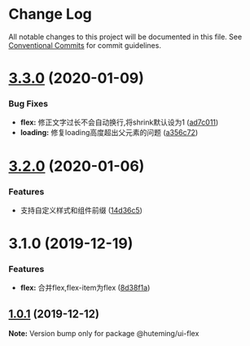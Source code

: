 # Change Log

All notable changes to this project will be documented in this file.
See [Conventional Commits](https://conventionalcommits.org) for commit guidelines.

# [3.3.0](https://github.com/huteming/huteming-ui/compare/v3.2.0...v3.3.0) (2020-01-09)


### Bug Fixes

* **flex:** 修正文字过长不会自动换行,将shrink默认设为1 ([ad7c011](https://github.com/huteming/huteming-ui/commit/ad7c011383551b9f70f820a045a80e85a7a36ac5))
* **loading:** 修复loading高度超出父元素的问题 ([a356c72](https://github.com/huteming/huteming-ui/commit/a356c72e3829dc9753b01a568d94782e283f5a3e))





# [3.2.0](https://github.com/huteming/huteming-ui/compare/v3.1.0...v3.2.0) (2020-01-06)


### Features

* 支持自定义样式和组件前缀 ([14d36c5](https://github.com/huteming/huteming-ui/commit/14d36c5d9e1acba40c87eaa4c2301c6819c53285))





# 3.1.0 (2019-12-19)


### Features

* **flex:** 合并flex,flex-item为flex ([8d38f1a](https://github.com/huteming/huteming-ui/commit/8d38f1a0e31f23cb2b98aa0ef017432b801a6bb1))





## [1.0.1](https://github.com/huteming/huteming-ui/compare/@huteming/ui-flex@2.1.2...@huteming/ui-flex@1.0.1) (2019-12-12)

**Note:** Version bump only for package @huteming/ui-flex
